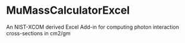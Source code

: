 # MuMassCalculatorExcel
An NIST-XCOM derived Excel Add-in for computing photon interaction cross-sections in cm2/gm
